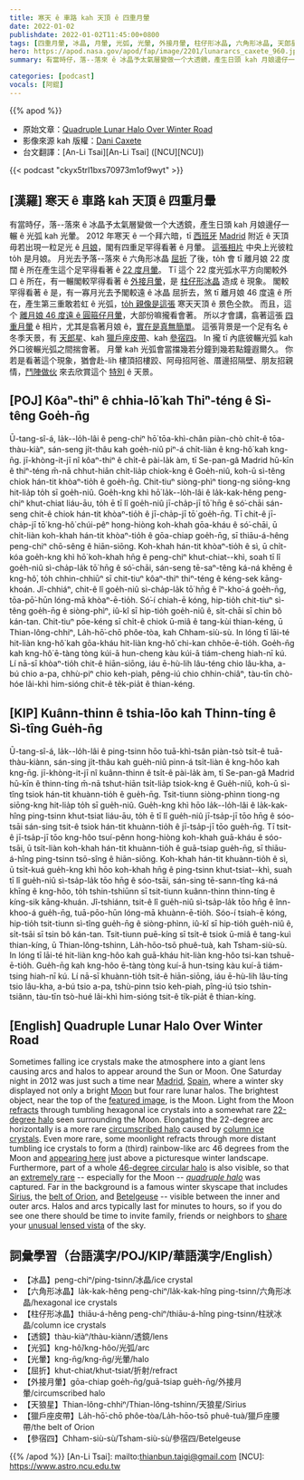 ```yaml
---
title: 寒天 ê 車路 kah 天頂 ê 四重月暈
date: 2022-01-02
publishdate: 2022-01-02T11:45:00+0800
tags: [四重月暈, 冰晶, 月暈, 光弧, 光暈, 外接月暈, 柱仔形冰晶, 六角形冰晶, 天郎星, 獵戶座, 獵戶座皮帶, 參宿四]
hero: https://apod.nasa.gov/apod/fap/image/2201/lunararcs_caxete_960.jpg
summary: 有當時仔，落--落來 ê 冰晶予太氣層變做一个大透鏡，產生日頭 kah 月娘邊仔一輾 ê 光弧 kah 光暈。

categories: [podcast]
vocals: [阿錕]
---
```


{{% apod %}}

- 原始文章：[Quadruple Lunar Halo Over Winter Road](https://apod.nasa.gov/apod/ap220102.html)
- 影像來源 kah 版權：[Dani Caxete](https://www.danikxt.com.es/fotografia/inicio.html)
- 台文翻譯：[An-Li Tsai][An-Li Tsai] ([NCU][NCU])

{{< podcast "ckyx5trl1bxs70973m1of9wyt" >}}

## [漢羅] 寒天 ê 車路 kah 天頂 ê 四重月暈
有當時仔，落--落來 ê 冰晶予太氣層變做一个大透鏡，產生日頭 kah 月娘邊仔一輾 ê 光弧 kah 光暈。
2012 年寒天 ê 一个拜六暗，tī [西班牙][Spain] [Madrid][Madrid] 附近 ê 天頂毋若出現一粒足光 ê [月娘][Moon]，閣有四重足罕得看著 ê 月暈。
[這張相片][featured image] 中央上光彼粒 to̍h 是月娘。
月光去予落--落來 ê 六角形冰晶 [屈折][refracts] 了後，to̍h 會 tī 離月娘 22 度闊 ê 所在產生這个足罕得看著 ê [22 度月暈][22-degree halo]。
Tī 這个 22 度光弧水平方向閣較外口 ê 所在，有一輾閣較罕得看著 ê [外接月暈][circumscribed halo]，是 [柱仔形冰晶][column ice crystals] 造成 ê 現象。
閣較罕得看著 ê 是，有一寡月光去予閣較遠 ê 冰晶 屈折去，煞 tī 離月娘 46 度遠 ê 所在，產生第三重敢若虹 ê 光弧，[to̍h 親像是這張][appearing here] 寒天天頂 ê 景色仝款。
而且，這个 [離月娘 46 度遠 ê 圓箍仔月暈][46-degree circular halo]，大部份嘛攏看會著。
所以才會講，翕著這張 [四重月暈][quadruple halo] ê 相片，尤其是翕著月娘 ê，[實在是真無簡單][extremely rare]。
這張背景是一个足有名 ê 冬季天景，有 [天郎星][Sirius]、kah [獵戶座皮帶][belt of Orion]、kah [參宿四][Betelgeuse]。
In 攏 tī 內底彼輾光弧 kah 外口彼輾光弧之間揣會著。
月暈 kah 光弧會當擋幾若分鐘到幾若點鐘遐爾久。
你若是看著這个現象，猶會赴-lih 樓頂招樓跤、阿母招阿爸、厝邊招隔壁、朋友招親情，[鬥陣做伙][share] 來去欣賞這个 [特別][unusual lensed vista] ê 天景。


## [POJ] Kôaⁿ-thiⁿ ê chhia-lō͘ kah Thiⁿ-téng ê Sì-têng Goe̍h-n̄g
Ū-tang-sî-á, la̍k--lo̍h-lâi ê peng-chiⁿ hō͘ tōa-khì-chân piàn-chò chi̍t-ê tōa-thàu-kiàⁿ, sán-seng ji̍t-thâu kah goe̍h-niû piⁿ-á chi̍t-liàn ê kng-hô͘ kah kng-n̄g.
jī-khòng-it-jī nî kôaⁿ-thiⁿ ê chi̍t-ê pài-la̍k àm, tī Se-pan-gâ Madrid hū-kīn ê thiⁿ-téng m̄-nā chhut-hiān chi̍t-lia̍p chiok-kng ê Goe̍h-niû, koh-ū sì-têng chiok hán-tit khòaⁿ-tio̍h ê goe̍h-n̄g.
Chit-tiuⁿ siòng-phìⁿ tiong-ng siōng-kng hit-lia̍p to̍h sī goe̍h-niû.
Goe̍h-kng khì hō͘ la̍k--lo̍h-lâi ê la̍k-kak-hêng peng-chiⁿ khut-chiat liáu-āu, to̍h ē tī lî goe̍h-niû jī-cha̍p-jī tō͘ hn̄g ê só͘-chāi sán-seng chit-ê chiok hán-tit khòaⁿ-tio̍h ê jī-cha̍p-jī tō͘ goe̍h-n̄g.
Tī chit-ê jī-cha̍p-jī tō͘ kng-hô͘ chúi-pêⁿ hong-hiòng koh-khah gōa-kháu ê só͘-chāi, ū chi̍t-liàn koh-khah hán-tit khòaⁿ-tio̍h ê gōa-chiap goe̍h-n̄g, sī thiāu-á-hêng peng-chiⁿ chō-sêng ê hiān-siōng.
Koh-khah hán-tit khòaⁿ-tio̍h ê sì, ū chi̍t-kóa goe̍h-kng khì hō͘ koh-khah hn̄g ê peng-chiⁿ khut-chiat--khì, soah tī lî goe̍h-niû sì-cha̍p-la̍k tō͘ hn̄g ê só͘-chāi, sán-seng tē-saⁿ-têng ká-ná khēng ê kng-hô͘, to̍h chhin-chhiūⁿ sī chit-tiuⁿ kôaⁿ-thiⁿ thiⁿ-téng ê kéng-sek kāng-khoán.
Jî-chhiáⁿ, chit-ê lî goe̍h-niû sì-cha̍p-la̍k tō͘ hn̄g ê îⁿ-kho͘-á goe̍h-n̄g, tōa-pō͘-hūn lóng-mā khòaⁿ-ē-tio̍h.
Só͘-í chiah-ē kóng, hip-tio̍h chit-tiuⁿ sì-têng goe̍h-n̄g ê siòng-phìⁿ, iû-kî sī hip-tio̍h goe̍h-niû ê, si̍t-chāi sī chin bô kán-tan.
Chit-tiuⁿ pōe-kéng sī chi̍t-ê chiok ū-miâ ê tang-kùi thian-kéng, ū Thian-lông-chhiⁿ, La̍h-hō͘-chō phôe-tòa, kah Chham-siù-sù.
In lóng tī lāi-té hit-liàn kng-hô͘ kah gōa-kháu hit-liàn kng-hô͘ chi-kan chhōe-ē-tio̍h.
Goe̍h-n̄g kah kng-hô͘ ē-tàng tòng kúi-ā hun-cheng kàu kúi-ā tiám-cheng hiah-nī kú.
Lí nā-sī khòaⁿ-tio̍h chit-ê hiān-siōng, iáu ē-hù-lih lâu-téng chio lâu-kha, a-bú chio a-pa, chhù-piⁿ chio keh-piah, pêng-iú chio chhin-chiâⁿ, tàu-tīn chò-hóe lâi-khì him-sióng chit-ê te̍k-pia̍t ê thian-kéng.

## [KIP]  Kuânn-thinn ê tshia-lōo kah Thinn-tíng ê Sì-tîng Gue̍h-n̄g
Ū-tang-sî-á, la̍k--lo̍h-lâi ê ping-tsinn hōo tuā-khì-tsân piàn-tsò tsi̍t-ê tuā-thàu-kiànn, sán-sing ji̍t-thâu kah gue̍h-niû pinn-á tsi̍t-liàn ê kng-hôo kah kng-n̄g.
jī-khòng-it-jī nî kuânn-thinn ê tsi̍t-ê pài-la̍k àm, tī Se-pan-gâ Madrid hū-kīn ê thinn-tíng m̄-nā tshut-hiān tsi̍t-lia̍p tsiok-kng ê Gue̍h-niû, koh-ū sì-tîng tsiok hán-tit khuànn-tio̍h ê gue̍h-n̄g.
Tsit-tiunn siòng-phìnn tiong-ng siōng-kng hit-lia̍p to̍h sī gue̍h-niû.
Gue̍h-kng khì hōo la̍k--lo̍h-lâi ê la̍k-kak-hîng ping-tsinn khut-tsiat liáu-āu, to̍h ē tī lî gue̍h-niû jī-tsa̍p-jī tōo hn̄g ê sóo-tsāi sán-sing tsit-ê tsiok hán-tit khuànn-tio̍h ê jī-tsa̍p-jī tōo gue̍h-n̄g.
Tī tsit-ê jī-tsa̍p-jī tōo kng-hôo tsuí-pênn hong-hiòng koh-khah guā-kháu ê sóo-tsāi, ū tsi̍t-liàn koh-khah hán-tit khuànn-tio̍h ê guā-tsiap gue̍h-n̄g, sī thiāu-á-hîng ping-tsinn tsō-sîng ê hiān-siōng.
Koh-khah hán-tit khuànn-tio̍h ê sì, ū tsi̍t-kuá gue̍h-kng khì hōo koh-khah hn̄g ê ping-tsinn khut-tsiat--khì, suah tī lî gue̍h-niû sì-tsa̍p-la̍k tōo hn̄g ê sóo-tsāi, sán-sing tē-sann-tîng ká-ná khīng ê kng-hôo, to̍h tshin-tshiūnn sī tsit-tiunn kuânn-thinn thinn-tíng ê kíng-sik kāng-khuán.
Jî-tshiánn, tsit-ê lî gue̍h-niû sì-tsa̍p-la̍k tōo hn̄g ê înn-khoo-á gue̍h-n̄g, tuā-pōo-hūn lóng-mā khuànn-ē-tio̍h.
Sóo-í tsiah-ē kóng, hip-tio̍h tsit-tiunn sì-tîng gue̍h-n̄g ê siòng-phìnn, iû-kî sī hip-tio̍h gue̍h-niû ê, si̍t-tsāi sī tsin bô kán-tan.
Tsit-tiunn puē-kíng sī tsi̍t-ê tsiok ū-miâ ê tang-kuì thian-kíng, ū Thian-lông-tshinn, La̍h-hōo-tsō phuê-tuà, kah Tsham-siù-sù.
In lóng tī lāi-té hit-liàn kng-hôo kah guā-kháu hit-liàn kng-hôo tsi-kan tshuē-ē-tio̍h.
Gue̍h-n̄g kah kng-hôo ē-tàng tòng kuí-ā hun-tsing kàu kuí-ā tiám-tsing hiah-nī kú.
Lí nā-sī khuànn-tio̍h tsit-ê hiān-siōng, iáu ē-hù-lih lâu-tíng tsio lâu-kha, a-bú tsio a-pa, tshù-pinn tsio keh-piah, pîng-iú tsio tshin-tsiânn, tàu-tīn tsò-hué lâi-khì him-sióng tsit-ê ti̍k-pia̍t ê thian-kíng.

## [English] Quadruple Lunar Halo Over Winter Road
Sometimes falling ice crystals make the atmosphere into a giant lens causing arcs and halos to appear around the Sun or Moon.
One Saturday night in 2012 was just such a time near [Madrid][Madrid], [Spain][Spain], where a winter sky displayed not only a bright [Moon][Moon] but four rare lunar halos.
The brightest object, near the top of the [featured image][featured image], is the Moon.
Light from the Moon [refracts][refracts] through tumbling hexagonal ice crystals into a somewhat rare [22-degree halo][22-degree halo] seen surrounding the Moon.
Elongating the 22-degree arc horizontally is a more rare [circumscribed halo][circumscribed halo] caused by [column ice crystals][column ice crystals].
Even more rare, some moonlight refracts through more distant tumbling ice crystals to form a (third) rainbow-like arc 46 degrees from the Moon and [appearing here][appearing here] just above a picturesque winter landscape.
Furthermore, part of a whole [46-degree circular halo][46-degree circular halo] is also visible, so that an [extremely rare][extremely rare] -- especially for the Moon -- *[quadruple halo][quadruple halo]* was captured.
Far in the background is a famous winter skyscape that includes [Sirius][Sirius], the [belt of Orion][belt of Orion], and [Betelgeuse][Betelgeuse] -- visible between the inner and outer arcs.
Halos and arcs typically last for minutes to hours, so if you do see one there should be time to invite family, friends or neighbors to [share][share] your [unusual lensed vista][unusual lensed vista] of the sky.

## 詞彙學習（台語漢字/POJ/KIP/華語漢字/English）
- 【冰晶】peng-chiⁿ/ping-tsinn/冰晶/ice crystal
- 【六角形冰晶】la̍k-kak-hêng peng-chiⁿ/la̍k-kak-hîng ping-tsinn/六角形冰晶/hexagonal ice crystals
- 【柱仔形冰晶】thiāu-á-hêng peng-chiⁿ/thiāu-á-hîng ping-tsinn/柱狀冰晶/column ice crystals
- 【透鏡】thàu-kiàⁿ/thàu-kiànn/透鏡/lens
- 【光弧】kng-hô͘/kng-hôo/光弧/arc
- 【光暈】kng-n̄g/kng-n̄g/光暈/halo
- 【屈折】khut-chiat/khut-tsiat/折射/refract
- 【外接月暈】gōa-chiap goe̍h-n̄g/guā-tsiap gue̍h-n̄g/外接月暈/circumscribed halo
- 【天狼星】Thian-lông-chhiⁿ/Thian-lông-tshinn/天狼星/Sirius
- 【獵戶座皮帶】La̍h-hō͘-chō phôe-tòa/La̍h-hōo-tsō phuê-tuà/獵戶座腰帶/the belt of Orion
- 【參宿四】Chham-siù-sù/Tsham-siù-sù/參宿四/Betelgeuse

{{% /apod %}}
[An-Li Tsai]: mailto:thianbun.taigi@gmail.com
[NCU]: https://www.astro.ncu.edu.tw


[Madrid]:https://youtu.be/fy1lOzAXu2o
[Spain]:https://en.wikipedia.org/wiki/Spain
[Moon]:https://solarsystem.nasa.gov/moons/earths-moon/in-depth/
[featured image]:https://www.flickr.com/photos/danicaxete/8237507462/in/photostream
[refracts]:https://www.atoptics.co.uk/halo/circ1.htm
[22-degree halo]:https://apod.nasa.gov/apod/ap081207.html
[circumscribed halo]:https://www.atoptics.co.uk/halo/circum.htm
[column ice crystals]:https://www.atoptics.co.uk/halo/orcol.htm
[appearing here]:http://www.flickr.com/photos/danicaxete/8236435325/in/photostream
[46-degree circular halo]:https://www.atoptics.co.uk/halo/46hal.htm
[extremely rare]:http://www.quickmeme.com/img/ad/ad7d3b671558c4efc0f540d9265a1825697f52b6e1c64fb713d7500b2e12753a.jpg
[quadruple halo]:https://apod.nasa.gov/apod/fap/image/1212/lunararcs_caxete_labelled.jpg
[Sirius]:http://stars.astro.illinois.edu/sow/sirius.html
[belt of Orion]:https://apod.nasa.gov/apod/ap110121.html
[Betelgeuse]:https://apod.nasa.gov/apod/ap200101.html
[share]:https://apod.nasa.gov/apod/ap151108.html
[unusual lensed vista]:https://apod.nasa.gov/apod/ap200224.html
